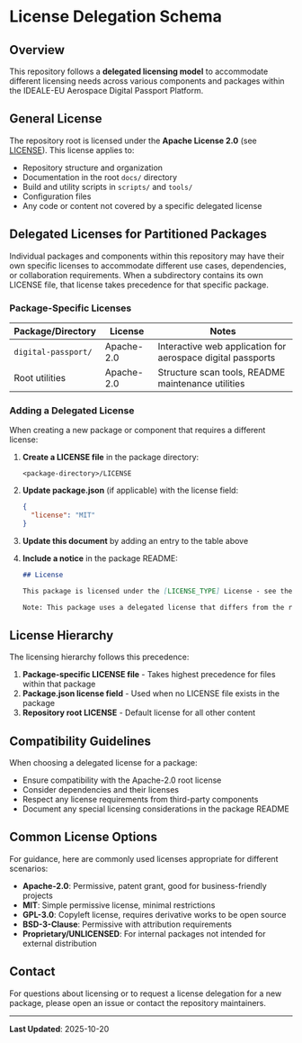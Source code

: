 # License Delegation Schema

## Overview

This repository follows a **delegated licensing model** to accommodate different licensing needs across various components and packages within the IDEALE-EU Aerospace Digital Passport Platform.

## General License

The repository root is licensed under the **Apache License 2.0** (see [LICENSE](LICENSE)). This license applies to:

- Repository structure and organization
- Documentation in the root `docs/` directory
- Build and utility scripts in `scripts/` and `tools/`
- Configuration files
- Any code or content not covered by a specific delegated license

## Delegated Licenses for Partitioned Packages

Individual packages and components within this repository may have their own specific licenses to accommodate different use cases, dependencies, or collaboration requirements. When a subdirectory contains its own LICENSE file, that license takes precedence for that specific package.

### Package-Specific Licenses

| Package/Directory | License | Notes |
|-------------------|---------|-------|
| `digital-passport/` | Apache-2.0 | Interactive web application for aerospace digital passports |
| Root utilities | Apache-2.0 | Structure scan tools, README maintenance utilities |

### Adding a Delegated License

When creating a new package or component that requires a different license:

1. **Create a LICENSE file** in the package directory:
   ```
   <package-directory>/LICENSE
   ```

2. **Update package.json** (if applicable) with the license field:
   ```json
   {
     "license": "MIT"
   }
   ```

3. **Update this document** by adding an entry to the table above

4. **Include a notice** in the package README:
   ```markdown
   ## License
   
   This package is licensed under the [LICENSE_TYPE] License - see the [LICENSE](LICENSE) file for details.
   
   Note: This package uses a delegated license that differs from the repository root license.
   ```

## License Hierarchy

The licensing hierarchy follows this precedence:

1. **Package-specific LICENSE file** - Takes highest precedence for files within that package
2. **Package.json license field** - Used when no LICENSE file exists in the package
3. **Repository root LICENSE** - Default license for all other content

## Compatibility Guidelines

When choosing a delegated license for a package:

- Ensure compatibility with the Apache-2.0 root license
- Consider dependencies and their licenses
- Respect any license requirements from third-party components
- Document any special licensing considerations in the package README

## Common License Options

For guidance, here are commonly used licenses appropriate for different scenarios:

- **Apache-2.0**: Permissive, patent grant, good for business-friendly projects
- **MIT**: Simple permissive license, minimal restrictions
- **GPL-3.0**: Copyleft license, requires derivative works to be open source
- **BSD-3-Clause**: Permissive with attribution requirements
- **Proprietary/UNLICENSED**: For internal packages not intended for external distribution

## Contact

For questions about licensing or to request a license delegation for a new package, please open an issue or contact the repository maintainers.

---

**Last Updated**: 2025-10-20

